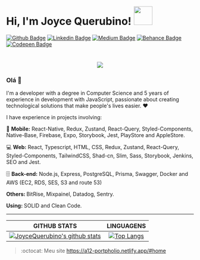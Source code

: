 # Hi, I'm Joyce Querubino! <img src="https://media.giphy.com/media/mGcNjsfWAjY5AEZNw6/giphy.gif" width="50"></h2>
[![Github Badge](https://img.shields.io/badge/-Github-000?style=flat-square&logo=Github&logoColor=white&link=https://github.com/JoyceQuerubino)](https://github.com/JoyceQuerubino)
[![Linkedin Badge](https://img.shields.io/badge/-LinkedIn-blue?style=flat-square&logo=Linkedin&logoColor=white&link=https://www.linkedin.com/in/joyce-querubino/)](https://www.linkedin.com/in/joyce-querubino/)
[![Medium Badge](https://img.shields.io/badge/-Medium-black?style=flat-square&logo=Medium&logoColor=white&link=https://medium.com/@joycequerubino5)](https://medium.com/@joycequerubino5)
[![Behance Badge](https://img.shields.io/badge/-Behance-blue?style=flat-square&logo=Behance&logoColor=white&link=https://www.behance.net/joycequerucdd7)](https://www.behance.net/joycequerucdd7)
[![Codepen Badge](https://img.shields.io/badge/-codepen-black?style=flat-square&logo=Codepen&logoColor=white&link=https://codepen.io/joycequerubino/pens/showcase)](https://codepen.io/joycequerubino/pens/showcase)

<h1 align="center">
  <img src ="https://ik.imagekit.io/joyceQuerubino/personagem_MLbVvybMb7.gif">
</h1>

<h3> Olá 👋 </h3>
I'm a developer with a degree in Computer Science and 5 years of experience in development with JavaScript, passionate about creating technological solutions that make people's lives easier. ❤
<p>I have experience in projects involving: </p>

<p> 📱 <strong>Mobile:</strong> React-Native, Redux, Zustand, React-Query, Styled-Components, Native-Base, Firebase, Expo, Storybook, Jest, PlayStore and AppleStore. </p>
<p> 💻 <strong>Web:</strong> React, Typescript, HTML, CSS, Redux, Zustand, React-Query, Styled-Components, TailwindCSS, Shad-cn,  Slim,  Sass, Storybook, Jenkins, SEO and Jest. </p>  
<p> 🗄️ <strong>Back-end:</strong> Node.js, Express, PostgreSQL, Prisma, Swagger, Docker and AWS (EC2, RDS, SES, S3 and route 53) </p>

<p> <strong>Others: </strong> BitRise, Mixpainel, Datadog, Sentry. </p> 
<p> <strong>Using: </strong> SOLID and Clean Code. </p>

---

|GITHUB STATS|LINGUAGENS|
|:---:|:---:|
|[![JoyceQuerubino's github stats](https://github-readme-stats.vercel.app/api?username=JoyceQuerubino&count_private=true&show_icons=true)](https://github.com/JoyceQuerubino/github-readme-stats)|[![Top Langs](https://github-readme-stats.vercel.app/api/top-langs/?username=JoyceQuerubino&hide=Rich%20Text%20Format,scheme,javascript,vim%20script&langs_count=10&&exclude_repo=blueprintcode-scalatra-wip-temp-example-2018-02-01,blueprintcode-react-wip-temp-example-2018-02-01,javascript-playground-wip-temp-examples&layout=compact)](https://github.com/SelimHorri/github-readme-stats)|


> :octocat: Meu site https://a12-portpholio.netlify.app/#home

